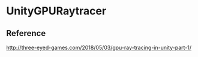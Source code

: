 # UnityGPURaytracer

## Reference
http://three-eyed-games.com/2018/05/03/gpu-ray-tracing-in-unity-part-1/